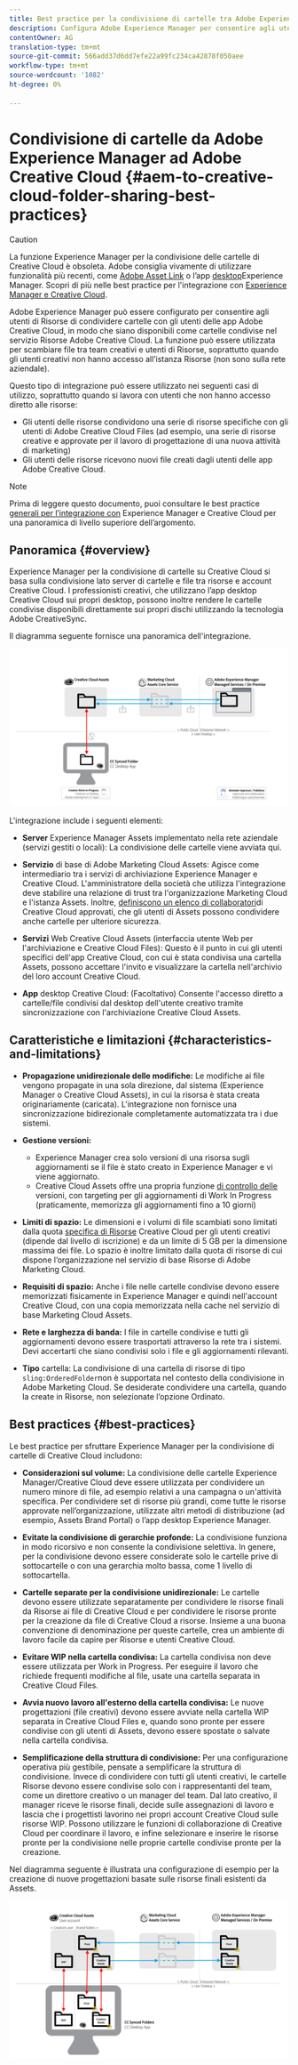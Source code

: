 ```yaml
---
title: Best practice per la condivisione di cartelle tra Adobe Experience Manager e Adobe Creative Cloud
description: Configura Adobe Experience Manager per consentire agli utenti di Experience Manager Assets di scambiare cartelle con utenti Adobe Creative Cloud (CC).
contentOwner: AG
translation-type: tm+mt
source-git-commit: 566add37d6dd7efe22a99fc234ca42878f050aee
workflow-type: tm+mt
source-wordcount: '1082'
ht-degree: 0%

---
```



# Condivisione di cartelle da Adobe Experience Manager ad Adobe Creative Cloud {#aem-to-creative-cloud-folder-sharing-best-practices}

>[!CAUTION]
>
>La funzione Experience Manager per la condivisione delle cartelle di Creative Cloud è obsoleta. Adobe consiglia vivamente di utilizzare funzionalità più recenti, come [Adobe Asset Link](https://helpx.adobe.com/it/enterprise/using/adobe-asset-link.html) o l’app [desktop](https://helpx.adobe.com/experience-manager/desktop-app/aem-desktop-app.html)Experience Manager. Scopri di più nelle best practice per l&#39;integrazione con [Experience Manager e Creative Cloud](/help/assets/aem-cc-integration-best-practices.md).

Adobe Experience Manager può essere configurato per consentire agli utenti di Risorse di condividere cartelle con gli utenti delle app Adobe Creative Cloud, in modo che siano disponibili come cartelle condivise nel servizio Risorse Adobe Creative Cloud. La funzione può essere utilizzata per scambiare file tra team creativi e utenti di Risorse, soprattutto quando gli utenti creativi non hanno accesso all’istanza Risorse (non sono sulla rete aziendale).

Questo tipo di integrazione può essere utilizzato nei seguenti casi di utilizzo, soprattutto quando si lavora con utenti che non hanno accesso diretto alle risorse:

* Gli utenti delle risorse condividono una serie di risorse specifiche con gli utenti di Adobe Creative Cloud Files (ad esempio, una serie di risorse creative e approvate per il lavoro di progettazione di una nuova attività di marketing)
* Gli utenti delle risorse ricevono nuovi file creati dagli utenti delle app Adobe Creative Cloud.

>[!NOTE]
>
>Prima di leggere questo documento, puoi consultare le best practice [generali per l’integrazione con](/help/assets/aem-cc-integration-best-practices.md) Experience Manager e Creative Cloud per una panoramica di livello superiore dell’argomento.

## Panoramica {#overview}

Experience Manager per la condivisione di cartelle su Creative Cloud si basa sulla condivisione lato server di cartelle e file tra risorse e account Creative Cloud. I professionisti creativi, che utilizzano l’app desktop Creative Cloud sui propri desktop, possono inoltre rendere le cartelle condivise disponibili direttamente sui propri dischi utilizzando la tecnologia Adobe CreativeSync.

Il diagramma seguente fornisce una panoramica dell&#39;integrazione.

![chlimage_1-179](assets/chlimage_1-406.png)

L&#39;integrazione include i seguenti elementi:

* **Server** Experience Manager Assets implementato nella rete aziendale (servizi gestiti o locali): La condivisione delle cartelle viene avviata qui.
* **Servizio** di base di Adobe Marketing Cloud Assets: Agisce come intermediario tra i servizi di archiviazione Experience Manager e Creative Cloud. L&#39;amministratore della società che utilizza l&#39;integrazione deve stabilire una relazione di trust tra l&#39;organizzazione Marketing Cloud e l&#39;istanza Assets. Inoltre, [definiscono un elenco di collaboratori](https://marketing.adobe.com/resources/help/en_US/mcloud/t_admin_add_cc_user.html)di Creative Cloud approvati, che gli utenti di Assets possono condividere anche cartelle per ulteriore sicurezza.

* **Servizi** Web Creative Cloud Assets (interfaccia utente Web per l&#39;archiviazione e Creative Cloud Files): Questo è il punto in cui gli utenti specifici dell&#39;app Creative Cloud, con cui è stata condivisa una cartella Assets, possono accettare l&#39;invito e visualizzare la cartella nell&#39;archivio del loro account Creative Cloud.
* **App** desktop Creative Cloud: (Facoltativo) Consente l&#39;accesso diretto a cartelle/file condivisi dal desktop dell&#39;utente creativo tramite sincronizzazione con l&#39;archiviazione Creative Cloud Assets.

## Caratteristiche e limitazioni {#characteristics-and-limitations}

* **Propagazione unidirezionale delle modifiche:** Le modifiche ai file vengono propagate in una sola direzione, dal sistema (Experience Manager o Creative Cloud Assets), in cui la risorsa è stata creata originariamente (caricata). L&#39;integrazione non fornisce una sincronizzazione bidirezionale completamente automatizzata tra i due sistemi.
* **Gestione versioni:**

   * Experience Manager crea solo versioni di una risorsa sugli aggiornamenti se il file è stato creato in Experience Manager e vi viene aggiornato.
   * Creative Cloud Assets offre una propria funzione [di controllo delle](https://helpx.adobe.com/creative-cloud/help/versioning-faq.html) versioni, con targeting per gli aggiornamenti di Work In Progress (praticamente, memorizza gli aggiornamenti fino a 10 giorni)

* **Limiti di spazio:** Le dimensioni e i volumi di file scambiati sono limitati dalla quota [specifica di Risorse](https://helpx.adobe.com/creative-cloud/kb/file-storage-quota.html) Creative Cloud per gli utenti creativi (dipende dal livello di iscrizione) e da un limite di 5 GB per la dimensione massima dei file. Lo spazio è inoltre limitato dalla quota di risorse di cui dispone l’organizzazione nel servizio di base Risorse di Adobe Marketing Cloud.

* **Requisiti di spazio:** Anche i file nelle cartelle condivise devono essere memorizzati fisicamente in Experience Manager e quindi nell&#39;account Creative Cloud, con una copia memorizzata nella cache nel servizio di base Marketing Cloud Assets.
* **Rete e larghezza di banda:** I file in cartelle condivise e tutti gli aggiornamenti devono essere trasportati attraverso la rete tra i sistemi. Devi accertarti che siano condivisi solo i file e gli aggiornamenti rilevanti.
* **Tipo** cartella: La condivisione di una cartella di risorse di tipo `sling:OrderedFolder`non è supportata nel contesto della condivisione in Adobe Marketing Cloud. Se desiderate condividere una cartella, quando la create in Risorse, non selezionate l’opzione Ordinato.

## Best practices {#best-practices}

Le best practice per sfruttare Experience Manager per la condivisione di cartelle di Creative Cloud includono:

* **Considerazioni sul volume:** La condivisione delle cartelle Experience Manager/Creative Cloud deve essere utilizzata per condividere un numero minore di file, ad esempio relativi a una campagna o un&#39;attività specifica. Per condividere set di risorse più grandi, come tutte le risorse approvate nell’organizzazione, utilizzate altri metodi di distribuzione (ad esempio, Assets Brand Portal) o l’app desktop Experience Manager.

* **Evitate la condivisione di gerarchie profonde:** La condivisione funziona in modo ricorsivo e non consente la condivisione selettiva. In genere, per la condivisione devono essere considerate solo le cartelle prive di sottocartelle o con una gerarchia molto bassa, come 1 livello di sottocartella.
* **Cartelle separate per la condivisione unidirezionale:** Le cartelle devono essere utilizzate separatamente per condividere le risorse finali da Risorse ai file di Creative Cloud e per condividere le risorse pronte per la creazione da file di Creative Cloud a risorse. Insieme a una buona convenzione di denominazione per queste cartelle, crea un ambiente di lavoro facile da capire per Risorse e utenti Creative Cloud.
* **Evitare WIP nella cartella condivisa:** La cartella condivisa non deve essere utilizzata per Work in Progress. Per eseguire il lavoro che richiede frequenti modifiche al file, usate una cartella separata in Creative Cloud Files.
* **Avvia nuovo lavoro all&#39;esterno della cartella condivisa:** Le nuove progettazioni (file creativi) devono essere avviate nella cartella WIP separata in Creative Cloud Files e, quando sono pronte per essere condivise con gli utenti di Assets, devono essere spostate o salvate nella cartella condivisa.
* **Semplificazione della struttura di condivisione:** Per una configurazione operativa più gestibile, pensate a semplificare la struttura di condivisione. Invece di condividere con tutti gli utenti creativi, le cartelle Risorse devono essere condivise solo con i rappresentanti del team, come un direttore creativo o un manager del team. Dal lato creativo, il manager riceve le risorse finali, decide sulle assegnazioni di lavoro e lascia che i progettisti lavorino nei propri account Creative Cloud sulle risorse WIP. Possono utilizzare le funzioni di collaborazione di Creative Cloud per coordinare il lavoro, e infine selezionare e inserire le risorse pronte per la condivisione nelle proprie cartelle condivise pronte per la creazione.

Nel diagramma seguente è illustrata una configurazione di esempio per la creazione di nuove progettazioni basate sulle risorse finali esistenti da Assets.

![chlimage_1-180](assets/chlimage_1-407.png)

